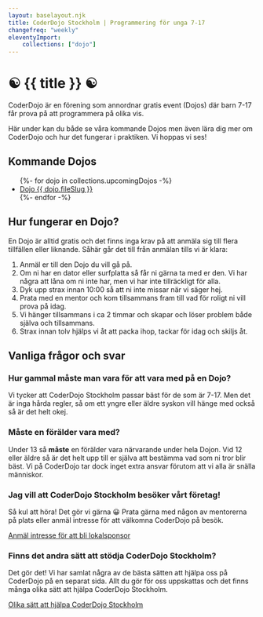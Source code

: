 ```yaml
--- 
layout: baselayout.njk 
title: CoderDojo Stockholm | Programmering för unga 7-17
changefreq: "weekly"
eleventyImport: 
    collections: ["dojo"] 
---
```


# ☯️ {{ title }} ☯️
CoderDojo är en förening som annordnar gratis event (Dojos) där barn 7-17 får prova på att programmera på olika vis.

Här under kan du både se våra kommande Dojos men även lära dig mer om CoderDojo och hur det fungerar i praktiken. Vi hoppas vi ses!

## Kommande Dojos
<ul>
{%- for dojo in collections.upcomingDojos -%}
    <li>
        <a href="{{ dojo.url }}">Dojo {{ dojo.fileSlug }}</a>
    </li>
{%- endfor -%}
</ul>

<div class="ml-embedded" data-form="Hl8WXP"></div>

## Hur fungerar en Dojo?
En Dojo är alltid gratis och det finns inga krav på att anmäla sig till flera tillfällen eller liknande. Såhär går det till från anmälan tills vi är klara:
1. Anmäl er till den Dojo du vill gå på.
1. Om ni har en dator eller surfplatta så får ni gärna ta med er den. Vi har några att låna om ni inte har, men vi har inte tillräckligt för alla.
1. Dyk upp strax innan 10:00 så att ni inte missar när vi säger hej.
1. Prata med en mentor och kom tillsammans fram till vad för roligt ni vill prova på idag.
1. Vi hänger tillsammans i ca 2 timmar och skapar och löser problem både själva och tillsammans.
1. Strax innan tolv hjälps vi åt att packa ihop, tackar för idag och skiljs åt.

## Vanliga frågor och svar

### Hur gammal måste man vara för att vara med på en Dojo?
Vi tycker att CoderDojo Stockholm passar bäst för de som är 7-17. Men det är inga hårda regler, så om ett yngre eller äldre syskon vill hänge med också så är det helt okej.

### Måste en förälder vara med?
Under 13 så **måste** en förälder vara närvarande under hela Dojon. Vid 12 eller äldre så är det helt upp till er själva att bestämma vad som ni tror blir bäst. Vi på CoderDojo tar dock inget extra ansvar förutom att vi alla är snälla människor.

### Jag vill att CoderDojo Stockholm besöker vårt företag!
Så kul att höra! Det gör vi gärna 😀 Prata gärna med någon av mentorerna på plats eller anmäl intresse för att välkomna CoderDojo på besök.

[Anmäl intresse för att bli lokalsponsor](/hosting-a-dojo/)

### Finns det andra sätt att stödja CoderDojo Stockholm?
Det gör det! Vi har samlat några av de bästa sätten att hjälpa oss på CoderDojo på en separat sida. Allt du gör för oss uppskattas och det finns många olika sätt att hjälpa CoderDojo Stockholm.

[Olika sätt att hjälpa CoderDojo Stockholm](/support-dojo/)